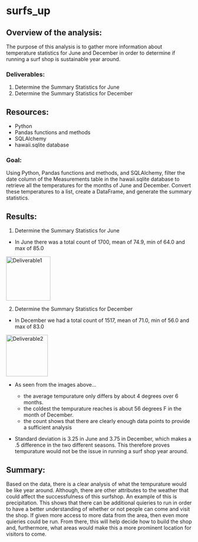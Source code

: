 # surfs_up

## Overview of the analysis: 
The purpose of this analysis is to gather more information about temperature statistics for June and December in order to determine if running a surf shop is sustainable year around.

### Deliverables:
1. Determine the Summary Statistics for June
2. Determine the Summary Statistics for December

## Resources:
* Python
* Pandas functions and methods
* SQLAlchemy 
* hawaii.sqlite database

### Goal:
Using Python, Pandas functions and methods, and SQLAlchemy, filter the date column of the Measurements table in the hawaii.sqlite database to retrieve all the temperatures for the months of June and December. Convert these temperatures to a list, create a DataFrame, and generate the summary statistics.

## Results: 
1. Determine the Summary Statistics for June

* In June there was a total count of 1700, mean of 74.9, min of 64.0 and max of 85.0
<img width="120" alt="Deliverable1" src="https://user-images.githubusercontent.com/85847344/130370830-9995ec78-6fc8-4b9d-973f-737e28f8bfd3.png">

2. Determine the Summary Statistics for December
* In December we had a total count of 1517, mean of 71.0, min of 56.0 and max of 83.0
<img width="113" alt="Deliverable2" src="https://user-images.githubusercontent.com/85847344/130370833-b77e86c6-782e-4505-afea-62036ca8a5a3.png">

* As seen from the images above...
  * the average tempurature only differs by about 4 degrees over 6 months. 
  * the coldest the tempurature reaches is about 56 degrees F in the month of December.
  * the count shows that there are clearly enough data points to provide a sufficient analysis
 
* Standard deviation is 3.25 in June and 3.75 in December, which makes a .5 difference in the two different seasons. This therefore proves tempurature would not be the issue in running a surf shop year around.

## Summary: 
Based on the data, there is a clear analysis of what the tempurature would be like year around. Although, there are other attributes to the weather that could affect the successfulness of this surfshop. An example of this is precipitation. This shows that there can be additional quieries to run in order to have a better understanding of whether or not people can come and visit the shop. If given more access to more data from the area, then even more quieries could be run. From there, this will help decide how to build the shop and, furthermore, what areas would make this a more prominent location for visitors to come.
